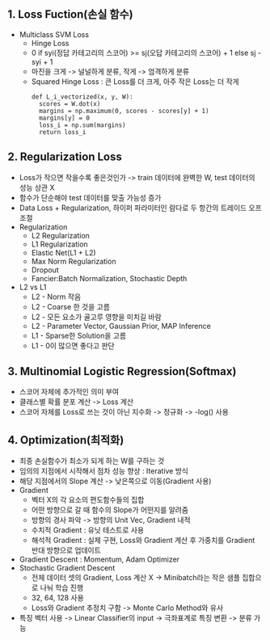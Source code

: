 ## 1. Loss Fuction(손실 함수)
- Multiclass SVM Loss
  - Hinge Loss
  - 0 if syi(정답 카테고리의 스코어) >= sj(오답 카테고리의 스코어) + 1 else sj - syi + 1
  - 마진을 크게 -> 널널하게 분류, 작게 -> 엄격하게 분류
  - Squared Hinge Loss : 큰 Loss를 더 크게, 아주 작은 Loss는 더 작게
    ```
    def L_i_vectorized(x, y, W):
      scores = W.dot(x)
      margins = np.maximum(0, scores - scores[y] + 1)
      margins[y] = 0
      loss_i = np.sum(margins)
      return loss_i
    ```

## 2. Regularization Loss
- Loss가 작으면 작을수록 좋은것인가 -> train 데이터에 완벽한 W, test 데이터의 성능 상관 X
- 함수가 단순해야 test 데이터를 맞출 가능성 증가
- Data Loss + Regularization, 하이퍼 파라미터인 람다로 두 항간의 트레이드 오프 조절
- Regularization
  - L2 Regularization
  - L1 Regularization
  - Elastic Net(L1 + L2)
  - Max Norm Regularization
  - Dropout
  - Fancier:Batch Normalization, Stochastic Depth
- L2 vs L1
  - L2 - Norm 작음
  - L2 - Coarse 한 것을 고름
  - L2 - 모든 요소가 골고루 영향을 미치길 바람
  - L2 - Parameter Vector, Gaussian Prior, MAP Inference
  - L1 - Sparse한 Solution을 고름
  - L1 - 0이 많으면 좋다고 판단

## 3. Multinomial Logistic Regression(Softmax)
- 스코어 자체에 추가적인 의미 부여
- 클래스별 확률 분포 계산 -> Loss 계산
- 스코어 자체를 Loss로 쓰는 것이 아닌 지수화 -> 정규화 -> -log() 사용

## 4. Optimization(최적화)
- 최종 손실함수가 최소가 되게 하는 W를 구하는 것
- 임의의 지점에서 시작해서 점차 성능 향상 : Iterative 방식
- 해당 지점에서의 Slope 계산 -> 낮은쪽으로 이동(Gradient 사용)
- Gradient
  - 벡터 X의 각 요소의 편도함수들의 집합
  - 어떤 방향으로 갈 때 함수의 Slope가 어떤지를 알려줌
  - 방향의 경사 파악 -> 방향의 Unit Vec, Gradient 내적
  - 수치적 Gradient : 유닛 테스트로 사용
  - 해석적 Gradient : 실제 구현, Loss와 Gradient 계산 후 가중치를 Gradient 반대 방향으로 업데이트
- Gradient Descent : Momentum, Adam Optimizer
- Stochastic Gradient Descent
  - 전체 데이터 셋의 Gradient, Loss 계산 X -> Minibatch라는 작은 샘플 집합으로 나눠 학습 진행
  - 32, 64, 128 사용
  - Loss와 Gradient 추정치 구함 -> Monte Carlo Method와 유사
- 특징 벡터 사용 -> Linear Classifier의 input -> 극좌표계로 특징 변환 -> 분류 가능
